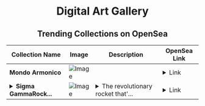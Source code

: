 <div align="center">

# Digital Art Gallery

## Trending Collections on OpenSea

| Collection Name                       | Image                                                                                     | Description                       | OpenSea Link                                                                                          |
|---------------------------------------|-------------------------------------------------------------------------------------------|-----------------------------------|--------------------------------------------------------------------------------------------------------|
| **Mondo Armonico** | ![Image](https://i.seadn.io/s/raw/files/9a75a0b3a47f7cfa223220be7a8400f6.jpg?w=500&auto=format?w=200&auto=format) |  | <details><summary>Link</summary>[Mondo Armonico](https://opensea.io/collection/mondo-armonico)</details> |
| **<details><summary>Sigma GammaRock...</summary>Sigma GammaRocket</details>** | ![Image](https://i.seadn.io/s/raw/files/3a77439f1765c6b308b86e598bb12577.jpg?w=500&auto=format?w=200&auto=format) | <details><summary>The revolutionary rocket that'...</summary>The revolutionary rocket that's revolutionizing web3</details> | <details><summary>Link</summary>[Sigma GammaRocket](https://opensea.io/collection/sigma-gammarocket)</details> |

</div>